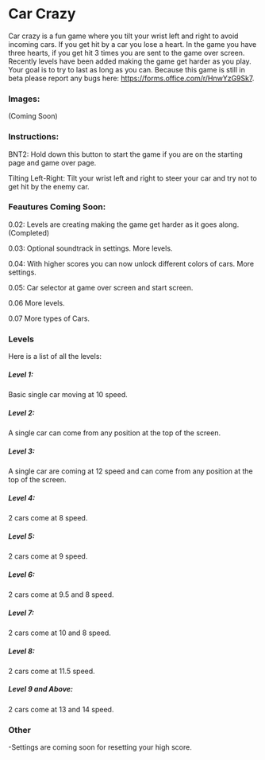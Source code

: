 # Car Crazy
Car crazy is a fun game where you tilt your wrist left and right to avoid incoming cars. If you get hit by a car you lose a heart. In the game you have three hearts, if you get hit 3 times you are sent to the game over screen. Recently levels have been added making the game get harder as you play. Your goal is to try to last as long as you can. Because this game is still in beta please report any bugs here: https://forms.office.com/r/HnwYzG9Sk7.

### Images:
(Coming Soon)

### Instructions:

BNT2: Hold down this button to start the game if you are on the starting page and game over page.

Tilting Left-Right:  Tilt your wrist left and right to steer your car and try not to get hit by the enemy car.

### Feautures Coming Soon:
0.02: Levels are creating making the game get harder as it goes along. (Completed)

0.03: Optional soundtrack in settings. More levels.

0.04: With higher scores you can now unlock different colors of cars. More settings.

0.05: Car selector at game over screen and start screen.

0.06 More levels.

0.07 More types of Cars.

### Levels
Here is a list of all the levels:

##### Level 1:
Basic single car moving at 10 speed.

##### Level 2:
A single car can come from any position at the top of the screen.

##### Level 3:
A single car are coming at 12 speed and can come from any position at the top of the screen.

##### Level 4:
2 cars come at 8 speed.

##### Level 5:
2 cars come at 9 speed.

##### Level 6:
2 cars come at 9.5 and 8 speed.

##### Level 7:
2 cars come at 10 and 8 speed.

##### Level 8:
2 cars come at 11.5 speed.

##### Level 9 and Above:
2 cars come at 13 and 14 speed.

### Other

-Settings are coming soon for resetting your high score.

